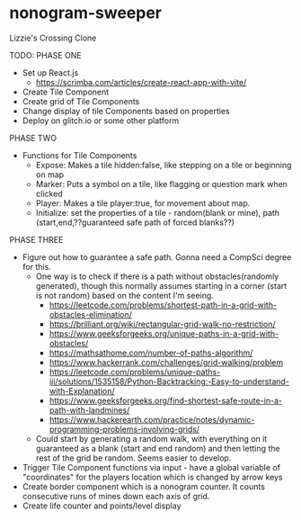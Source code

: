 # nonogram-sweeper
Lizzie's Crossing Clone


TODO:
PHASE ONE
- Set up React.js
  - https://scrimba.com/articles/create-react-app-with-vite/  
- Create Tile Component
- Create grid of Tile Components
- Change display of tile Components based on properties
- Deploy on glitch.io or some other platform

PHASE TWO 
- Functions for Tile Components
  - Expose: Makes a tile hidden:false, like stepping on a tile or beginning on map
  - Marker: Puts a symbol on a tile, like flagging or question mark when clicked
  - Player: Makes a tile player:true, for movement about map.
  - Initialize: set the properties of a tile - random(blank or mine), path (start,end,??guaranteed safe path of forced blanks??)

PHASE THREE
- Figure out how to guarantee a safe path. Gonna need a CompSci degree for this. 
  - One way is to check if there is a path without obstacles(randomly generated), though this normally assumes starting in a corner (start is not random) based on the content I'm seeing.
    - https://leetcode.com/problems/shortest-path-in-a-grid-with-obstacles-elimination/
    - https://brilliant.org/wiki/rectangular-grid-walk-no-restriction/
    - https://www.geeksforgeeks.org/unique-paths-in-a-grid-with-obstacles/
    - https://mathsathome.com/number-of-paths-algorithm/
    - https://www.hackerrank.com/challenges/grid-walking/problem
    - https://leetcode.com/problems/unique-paths-iii/solutions/1535158/Python-Backtracking:-Easy-to-understand-with-Explanation/
    - https://www.geeksforgeeks.org/find-shortest-safe-route-in-a-path-with-landmines/
    - https://www.hackerearth.com/practice/notes/dynamic-programming-problems-involving-grids/
  - Could start by generating a random walk, with everything on it guaranteed as a blank (start and end random) and then letting the rest of the grid be random. Seems easier to develop.
- Trigger Tile Component functions via input - have a global variable of "coordinates" for the players location which is changed by arrow keys
- Create border component which is a nonogram counter. It counts consecutive runs of mines down each axis of grid.
- Create life counter and points/level display
